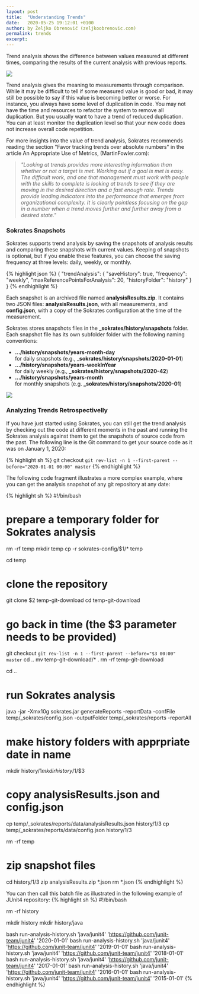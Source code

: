 ```yaml
---
layout: post
title:  "Understanding Trends"
date:   2020-05-25 19:12:01 +0100
author: by Željko Obrenović (zeljkoobrenovic.com)
permalink: trends
excerpt:
---
```


Trend analysis shows the difference between values measured at different times, comparing the results of the current analysis with previous reports.

![](assets/images/sokrates/trends-metrics.png)


Trend analysis gives the meaning to measurements through comparison. While it may be difficult to tell if some measured value is good or bad, it may still be possible to say if this value is becoming better or worse. For instance, you always have some level of duplication in code. You may not have the time and resources to refactor the system to remove all duplication. But you usually want to have a trend of reduced duplication. You can at least monitor the duplication level so that your new code does not increase overall code repetition.

For more insights into the value of trend analysis, Sokrates recommends reading the section "Favor tracking trends over absolute numbers" in the article An Appropriate Use of Metrics, (MartinFowler.com):

> *"Looking at trends provides more interesting information than whether or not a target is met. Working out if a goal is met is easy. The difficult work, and one that management must work with people with the skills to complete is looking at trends to see if they are moving in the desired direction and a fast enough rate. Trends provide leading indicators into the performance that emerges from organizational complexity. It is clearly pointless focusing on the gap in a number when a trend moves further and further away from a desired state."*


### Sokrates Snapshots

Sokrates supports trend analysis by saving the snapshots of analysis results and comparing these snapshots with current values. Keeping of snapshots is optional, but if you enable these features, you can choose the saving frequency at three levels: daily, weekly, or monthly.

{% highlight json %}
{
    "trendAnalysis": {
        "saveHistory": true,
        "frequency": "weekly",
        "maxReferencePointsForAnalysis": 20,
        "historyFolder": "history"
    }
}
{% endhighlight %}

Each snapshot is an archived file named **analysisResults.zip**. It contains two JSON files: **analysisResults.json**, with all measurements, and **config.json**, with a copy of the Sokrates configuration at the time of the measurement.

Sokrates stores snapshots files in the **_sokrates/history/snapshots** folder. Each snapshot file has its own subfolder folder with the following naming conventions:
* **.../history/snapshots/years-month-day**<br/>for daily
snapshots (e.g., **_sokrates/history/snapshots/2020-01-01**)
* **.../history/snapshots/years-weekInYear**<br/>for daily
weekly (e.g., **_sokrates/history/snapshots/2020-42**)
* **.../history/snapshots/years-month**<br/>for monthly
snapshots (e.g. **_sokrates/history/snapshots/2020-01**)

![](assets/images/sokrates/trend-code-change-overview.png)


### Analyzing Trends Retrospectivelly

If you have just started using Sokrates, you can still get the trend analysis by checking out the code at different moments in the past and running the Sokrates analysis against them to get the snapshots of source code from the past. The following line is the Git command to get your source code as it was on January 1, 2020:

{% highlight sh %}
git checkout `git rev-list -n 1 --first-parent --before="2020-01-01 00:00" master`
{% endhighlight %}

The following code fragment illustrates a more complex example, where you can get the analysis snapshot of any git repository at any date:

{% highlight sh %}
#!/bin/bash

# prepare a temporary folder for Sokrates analysis
rm -rf temp
mkdir temp
cp -r sokrates-config/$1/* temp

cd temp

# clone the repository
git clone $2 temp-git-download
cd temp-git-download
# go back in time (the $3 parameter needs to be provided)
git checkout `git rev-list -n 1 --first-parent --before="$3 00:00" master`
cd ..
mv temp-git-download/* .
rm -rf temp-git-download


cd ..

# run Sokrates analysis
java -jar -Xmx10g sokrates.jar generateReports -reportData -confFile temp/_sokrates/config.json -outputFolder temp/_sokrates/reports -reportAll

# make history folders with apprpriate date in name
mkdir history/$1
mkdir history/$1/$3


# copy analysisResults.json and config.json
cp temp/_sokrates/reports/data/analysisResults.json history/$1/$3
cp temp/_sokrates/reports/data/config.json history/$1/$3

rm -rf temp

# zip snapshot files
cd history/$1/$3
zip analysisResults.zip *.json
rm *.json
{% endhighlight %}

You can then call this batch file as illustrated in the following example of JUnit4 repository:
{% highlight sh %}
#!/bin/bash

rm -rf history

mkdir history
mkdir history/java

bash run-analysis-history.sh 'java/junit4' 'https://github.com/junit-team/junit4' '2020-01-01'
bash run-analysis-history.sh 'java/junit4' 'https://github.com/junit-team/junit4' '2019-01-01'
bash run-analysis-history.sh 'java/junit4' 'https://github.com/junit-team/junit4' '2018-01-01'
bash run-analysis-history.sh 'java/junit4' 'https://github.com/junit-team/junit4' '2017-01-01'
bash run-analysis-history.sh 'java/junit4' 'https://github.com/junit-team/junit4' '2016-01-01'
bash run-analysis-history.sh 'java/junit4' 'https://github.com/junit-team/junit4' '2015-01-01'
{% endhighlight %}

